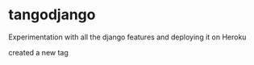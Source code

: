# tangodjango
Experimentation with all the django features and deploying it on Heroku

created a new tag
